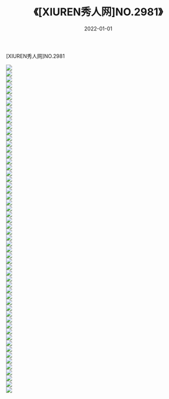 ﻿---
layout: post
title:  《[XIUREN秀人网]NO.2981》
date:   2022-01-01
img: http://img.660000.xyz/Sharelink/秀人网/秀人网第03部分/[XIUREN秀人网]NO.2981/000.jpg
categories: [美女, 清纯, 唯美]
---

[XIUREN秀人网]NO.2981

 ![](http://img.660000.xyz/Sharelink/秀人网/秀人网第03部分/[XIUREN秀人网]NO.2981/001.jpg) <br>![](http://img.660000.xyz/Sharelink/秀人网/秀人网第03部分/[XIUREN秀人网]NO.2981/002.jpg) <br>![](http://img.660000.xyz/Sharelink/秀人网/秀人网第03部分/[XIUREN秀人网]NO.2981/003.jpg) <br>![](http://img.660000.xyz/Sharelink/秀人网/秀人网第03部分/[XIUREN秀人网]NO.2981/004.jpg) <br>![](http://img.660000.xyz/Sharelink/秀人网/秀人网第03部分/[XIUREN秀人网]NO.2981/005.jpg) <br>![](http://img.660000.xyz/Sharelink/秀人网/秀人网第03部分/[XIUREN秀人网]NO.2981/006.jpg) <br>![](http://img.660000.xyz/Sharelink/秀人网/秀人网第03部分/[XIUREN秀人网]NO.2981/007.jpg) <br>![](http://img.660000.xyz/Sharelink/秀人网/秀人网第03部分/[XIUREN秀人网]NO.2981/008.jpg) <br>![](http://img.660000.xyz/Sharelink/秀人网/秀人网第03部分/[XIUREN秀人网]NO.2981/009.jpg) <br>![](http://img.660000.xyz/Sharelink/秀人网/秀人网第03部分/[XIUREN秀人网]NO.2981/010.jpg) <br>![](http://img.660000.xyz/Sharelink/秀人网/秀人网第03部分/[XIUREN秀人网]NO.2981/011.jpg) <br>![](http://img.660000.xyz/Sharelink/秀人网/秀人网第03部分/[XIUREN秀人网]NO.2981/012.jpg) <br>![](http://img.660000.xyz/Sharelink/秀人网/秀人网第03部分/[XIUREN秀人网]NO.2981/013.jpg) <br>![](http://img.660000.xyz/Sharelink/秀人网/秀人网第03部分/[XIUREN秀人网]NO.2981/014.jpg) <br>![](http://img.660000.xyz/Sharelink/秀人网/秀人网第03部分/[XIUREN秀人网]NO.2981/015.jpg) <br>![](http://img.660000.xyz/Sharelink/秀人网/秀人网第03部分/[XIUREN秀人网]NO.2981/016.jpg) <br>![](http://img.660000.xyz/Sharelink/秀人网/秀人网第03部分/[XIUREN秀人网]NO.2981/017.jpg) <br>![](http://img.660000.xyz/Sharelink/秀人网/秀人网第03部分/[XIUREN秀人网]NO.2981/018.jpg) <br>![](http://img.660000.xyz/Sharelink/秀人网/秀人网第03部分/[XIUREN秀人网]NO.2981/019.jpg) <br>![](http://img.660000.xyz/Sharelink/秀人网/秀人网第03部分/[XIUREN秀人网]NO.2981/020.jpg) <br>![](http://img.660000.xyz/Sharelink/秀人网/秀人网第03部分/[XIUREN秀人网]NO.2981/021.jpg) <br>![](http://img.660000.xyz/Sharelink/秀人网/秀人网第03部分/[XIUREN秀人网]NO.2981/022.jpg) <br>![](http://img.660000.xyz/Sharelink/秀人网/秀人网第03部分/[XIUREN秀人网]NO.2981/023.jpg) <br>![](http://img.660000.xyz/Sharelink/秀人网/秀人网第03部分/[XIUREN秀人网]NO.2981/024.jpg) <br>![](http://img.660000.xyz/Sharelink/秀人网/秀人网第03部分/[XIUREN秀人网]NO.2981/025.jpg) <br>![](http://img.660000.xyz/Sharelink/秀人网/秀人网第03部分/[XIUREN秀人网]NO.2981/026.jpg) <br>![](http://img.660000.xyz/Sharelink/秀人网/秀人网第03部分/[XIUREN秀人网]NO.2981/027.jpg) <br>![](http://img.660000.xyz/Sharelink/秀人网/秀人网第03部分/[XIUREN秀人网]NO.2981/028.jpg) <br>![](http://img.660000.xyz/Sharelink/秀人网/秀人网第03部分/[XIUREN秀人网]NO.2981/029.jpg) <br>![](http://img.660000.xyz/Sharelink/秀人网/秀人网第03部分/[XIUREN秀人网]NO.2981/030.jpg) <br>![](http://img.660000.xyz/Sharelink/秀人网/秀人网第03部分/[XIUREN秀人网]NO.2981/031.jpg) <br>![](http://img.660000.xyz/Sharelink/秀人网/秀人网第03部分/[XIUREN秀人网]NO.2981/032.jpg) <br>![](http://img.660000.xyz/Sharelink/秀人网/秀人网第03部分/[XIUREN秀人网]NO.2981/033.jpg) <br>![](http://img.660000.xyz/Sharelink/秀人网/秀人网第03部分/[XIUREN秀人网]NO.2981/034.jpg) <br>![](http://img.660000.xyz/Sharelink/秀人网/秀人网第03部分/[XIUREN秀人网]NO.2981/035.jpg) <br>![](http://img.660000.xyz/Sharelink/秀人网/秀人网第03部分/[XIUREN秀人网]NO.2981/036.jpg) <br>![](http://img.660000.xyz/Sharelink/秀人网/秀人网第03部分/[XIUREN秀人网]NO.2981/037.jpg) <br>![](http://img.660000.xyz/Sharelink/秀人网/秀人网第03部分/[XIUREN秀人网]NO.2981/038.jpg) <br>![](http://img.660000.xyz/Sharelink/秀人网/秀人网第03部分/[XIUREN秀人网]NO.2981/039.jpg) <br>![](http://img.660000.xyz/Sharelink/秀人网/秀人网第03部分/[XIUREN秀人网]NO.2981/040.jpg) <br>![](http://img.660000.xyz/Sharelink/秀人网/秀人网第03部分/[XIUREN秀人网]NO.2981/041.jpg) <br>![](http://img.660000.xyz/Sharelink/秀人网/秀人网第03部分/[XIUREN秀人网]NO.2981/042.jpg) <br>![](http://img.660000.xyz/Sharelink/秀人网/秀人网第03部分/[XIUREN秀人网]NO.2981/043.jpg) <br>![](http://img.660000.xyz/Sharelink/秀人网/秀人网第03部分/[XIUREN秀人网]NO.2981/044.jpg) <br>![](http://img.660000.xyz/Sharelink/秀人网/秀人网第03部分/[XIUREN秀人网]NO.2981/045.jpg) <br>![](http://img.660000.xyz/Sharelink/秀人网/秀人网第03部分/[XIUREN秀人网]NO.2981/046.jpg) <br>![](http://img.660000.xyz/Sharelink/秀人网/秀人网第03部分/[XIUREN秀人网]NO.2981/047.jpg) <br>![](http://img.660000.xyz/Sharelink/秀人网/秀人网第03部分/[XIUREN秀人网]NO.2981/048.jpg) <br>![](http://img.660000.xyz/Sharelink/秀人网/秀人网第03部分/[XIUREN秀人网]NO.2981/049.jpg) <br>![](http://img.660000.xyz/Sharelink/秀人网/秀人网第03部分/[XIUREN秀人网]NO.2981/050.jpg) <br>![](http://img.660000.xyz/Sharelink/秀人网/秀人网第03部分/[XIUREN秀人网]NO.2981/051.jpg) <br>![](http://img.660000.xyz/Sharelink/秀人网/秀人网第03部分/[XIUREN秀人网]NO.2981/052.jpg) <br>![](http://img.660000.xyz/Sharelink/秀人网/秀人网第03部分/[XIUREN秀人网]NO.2981/053.jpg) <br>![](http://img.660000.xyz/Sharelink/秀人网/秀人网第03部分/[XIUREN秀人网]NO.2981/054.jpg) <br>![](http://img.660000.xyz/Sharelink/秀人网/秀人网第03部分/[XIUREN秀人网]NO.2981/055.jpg) <br>![](http://img.660000.xyz/Sharelink/秀人网/秀人网第03部分/[XIUREN秀人网]NO.2981/056.jpg) <br>